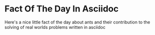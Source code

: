 # Fact Of The Day In Asciidoc
Here's a nice little fact of the day about ants and their contribution to the solving of real worlds problems written in asciidoc
